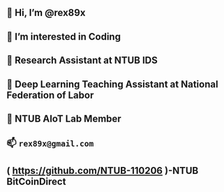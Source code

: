 ## 👋 Hi, I’m @rex89x
## 👀 I’m interested in Coding
## 🌱 Research Assistant at NTUB IDS
## 🌱 Deep Learning Teaching Assistant at National Federation of Labor
## 🌱 NTUB AIoT Lab Member
## 📫 `rex89x@gmail.com`
## ( https://github.com/NTUB-110206 )-NTUB BitCoinDirect

<!---
rex89x/rex89x is a ✨ special ✨ repository because its `README.md` (this file) appears on your GitHub profile.
You can click the Preview link to take a look at your changes.
--->
